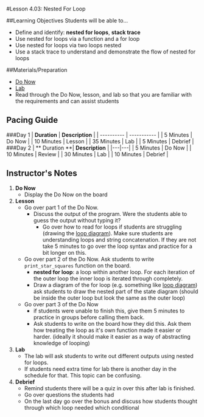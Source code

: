 #Lesson 4.03: Nested For Loop 

##Learning Objectives
Students will be able to... 
* Define and identify: **nested for loops**, **stack trace**
* Use nested for loops via a function and a for loop
* Use nested for loops via two loops nested
* Use a stack trace to understand and demonstrate the flow of nested for loops

##Materials/Preparation
* [Do Now]
* [Lab]
* Read through the Do Now, lesson, and lab so that you are familiar with the requirements and can assist students

## Pacing Guide
###Day 1
| **Duration**   | **Description** |
| ---------- | ----------- |
| 5 Minutes  | Do Now      |
| 10 Minutes | Lesson      |
| 35 Minutes | Lab         |
| 5 Minutes | Debrief     |
###Day 2
| ** Duration **|   **Description**          |
|---|---|
| 5 Minutes  | Do Now      |
| 10 Minutes | Review      |
| 30 Minutes | Lab         |
| 10 Minutes | Debrief     |

## Instructor's Notes

1. **Do Now**
    * Display the Do Now on the board
2. **Lesson**
	* Go over part 1 of the Do Now. 
		* Discuss the output of the program. Were the students able to guess the output without typing it?
			* Go over how to read for loops if students are struggling (drawing the [loop diagram]). Make sure students are understanding loops and string concatenation. If they are not take 5 minutes to go over the loop syntax and practice for a bit longer on this.
	* Go over part 2 of the Do Now. Ask students to write `print_star_squares` function on the board. 
		* **nested for loop**:  a loop within another loop. For each iteration of the outer loop the inner loop is iterated through completely. 
		* Draw a diagram of the for loop (e.g. something like [loop diagram]) ask students to draw the nested part of the state diagram (should be inside the outer loop but look the same as the outer loop)
	* Go over part 3 of the Do Now
		* if students were unable to finish this, give them 5 minutes to practice in groups before calling them back. 
		* Ask students to write on the board how they did this. Ask them how treating the loop as it's own function made it easier or harder. (ideally it should make it easier as a way of abstracting knowledge of looping)
3. **Lab**
	* The lab will ask students to write out different outputs using nested for loops. 
	* If students need extra time for lab there is another day in the schedule for that. This topic can be confusing. 
4. **Debrief**
	* Remind students there will be a quiz in over this after lab is finished. 
	* Go over questions the students had 
	* On the last day go over the bonus and discuss how students thought through which loop needed which conditional



[Do Now]: do_now.md
[Lab]: lab.md
[loop diagram]: http://etutorials.org/shared/images/tutorials/tutorial_169/F05um02.jpg